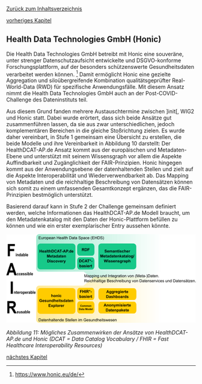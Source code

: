 [Zurück zum Inhaltsverzeichnis](https://healthdcat-ap-de.github.io/healthdcat-ap.de/report_stage_1.html)

[vorheriges Kapitel](https://healthdcat-ap-de.github.io/healthdcat-ap.de/report_stage_1/5_Bereitstellung_erster_relevanter_Datensaetze/5.2.5_Leipziger_Forschungszentrum_fuer_Zivilisationserkrankungen.html)
## Health Data Technologies GmbH (Honic) 
Die Health Data Technologies GmbH betreibt mit Honic eine souveräne, unter strenger Datenschutzaufsicht entwickelte und DSGVO-konforme Forschungsplattform, auf der besonders schützenswerte Gesundheitsdaten verarbeitet werden können. [^76] Damit ermöglicht Honic eine gezielte Aggregation und siloübergreifende Kombination qualitätsgeprüfter Real-World-Data (RWD) für spezifische Anwendungsfälle. Mit diesem Ansatz nimmt die Health Data Technologies GmbH auch an der Post-COVID-Challenge des Dateninstituts teil.

Aus diesem Grund fanden mehrere Austauschtermine zwischen ]init[, WIG2 und Honic statt. Dabei wurde erörtert, dass sich beide Ansätze gut zusammenführen lassen, da sie aus zwar unterschiedlichen, jedoch komplementären Bereichen in die gleiche Stoßrichtung zielen. Es wurde daher vereinbart, in Stufe 1 gemeinsam eine Übersicht zu erstellen, die beide Modelle und ihre Vereinbarkeit in Abbildung 10 darstellt: Der HealthDCAT-AP.de Ansatz kommt aus der europäischen und Metadaten-Ebene und unterstützt mit seinem Wissensgraph vor allem die Aspekte Auffindbarkeit und Zugänglichkeit der FAIR-Prinzipien. Honic hingegen kommt aus der Anwendungsebene der datenhaltenden Stellen und zielt auf die Aspekte Interoperabilität und Wiederverwendbarkeit ab. Das Mapping von Metadaten und die reichhaltige Beschreibung von Datensätzen können sich somit zu einem umfassenden Gesamtkonzept ergänzen, das die FAIR-Prinzipien bestmöglich unterstützt.

Basierend darauf kann in Stufe 2 der Challenge gemeinsam definiert werden, welche Informationen das HealthDCAT-AP.de Modell braucht, um den Metadatenkatalog mit den Daten der Honic-Plattform befüllen zu können und wie ein erster exemplarischer Entry aussehen könnte.

![Honic FHIR](https://github.com/HealthDCAT-AP-de/healthdcat-ap.de/blob/main/images/11_Honic_FHIR.png?raw=true) 

*Abbildung 11: Mögliches Zusammenwirken der Ansätze von HealthDCAT-AP.de und Honic (DCAT = Data Catalog Vocabulary / FHIR = Fast Healthcare Interoperability Resources)*

[nächstes Kapitel](https://healthdcat-ap-de.github.io/healthdcat-ap.de/report_stage_1/5_Bereitstellung_erster_relevanter_Datensaetze/5.3_Moegliche_Datenquellen_fuer_Stufe_2_der_Challenge.html)

[^76]:https://www.honic.eu/de/
